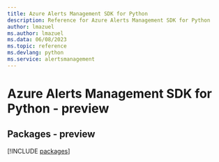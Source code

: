 ```yaml
---
title: Azure Alerts Management SDK for Python
description: Reference for Azure Alerts Management SDK for Python
author: lmazuel
ms.author: lmazuel
ms.data: 06/08/2023
ms.topic: reference
ms.devlang: python
ms.service: alertsmanagement
---
```

# Azure Alerts Management SDK for Python - preview
## Packages - preview
[!INCLUDE [packages](alerts-management-index.md)]